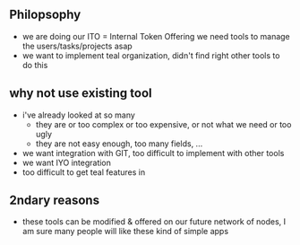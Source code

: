 ## Philopsophy

- we are doing our ITO = Internal Token Offering we need tools to manage the users/tasks/projects asap
- we want to implement teal organization, didn't find right other tools to do this

## why not use existing tool

- i've already looked at so many
  - they are or too complex or too expensive, or not what we need or too ugly
  - they are not easy enough, too many fields, ...
- we want integration with GIT, too difficult to implement with other tools
- we want IYO integration
- too difficult to get teal features in

## 2ndary reasons

- these tools can be modified & offered on our future network of nodes, I am sure many people will like these kind of simple apps
